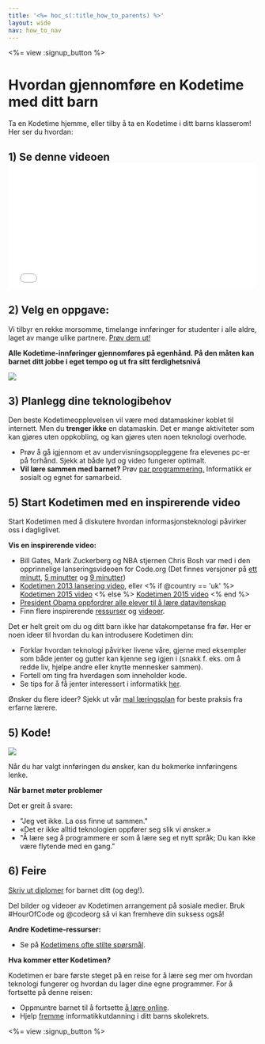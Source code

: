 ```yaml
---
title: '<%= hoc_s(:title_how_to_parents) %>'
layout: wide
nav: how_to_nav
---
```

<%= view :signup_button %>

# Hvordan gjennomføre en Kodetime med ditt barn

Ta en Kodetime hjemme, eller tilby å ta en Kodetime i ditt barns klasserom! Her ser du hvordan:

## 1) Se denne videoen <iframe width="500" height="255" src="//www.youtube.com/embed/SrnvvWDm73k" frameborder="0" allowfullscreen mark="crwd-mark"></iframe> 

## 2) Velg en oppgave:

Vi tilbyr en rekke morsomme, timelange innføringer for studenter i alle aldre, laget av mange ulike partnere. [Prøv dem ut!](<%= resolve_url('/learn') %>)

**Alle Kodetime-innføringer gjennomføres på egenhånd. På den måten kan barnet ditt jobbe i eget tempo og ut fra sitt ferdighetsnivå**

[![](/images/fit-700/tutorials.png)](<%= resolve_url('/learn') %>)

## 3) Planlegg dine teknologibehov

Den beste Kodetimeopplevelsen vil være med datamaskiner koblet til internett. Men du **trenger ikke** en datamaskin. Det er mange aktiviteter som kan gjøres uten oppkobling, og kan gjøres uten noen teknologi overhode.

- Prøv å gå igjennom et av undervisningsoppleggene fra elevenes pc-er på forhånd. Sjekk at både lyd og video fungerer optimalt.
- **Vil lære sammen med barnet?** Prøv [par programmering.](http://www.ncwit.org/resources/pair-programming-box-power-collaborative-learning) Informatikk er sosialt og egnet for samarbeid.

## 5) Start Kodetimen med en inspirerende video

Start Kodetimen med å diskutere hvordan informasjonsteknologi påvirker oss i dagliglivet.

**Vis en inspirerende video:**

- Bill Gates, Mark Zuckerberg og NBA stjernen Chris Bosh var med i den opprinnelige lanseringsvideoen for Code.org (Det finnes versjoner på [ett minutt](https://www.youtube.com/watch?v=qYZF6oIZtfc), [5 minutter](https://www.youtube.com/watch?v=nKIu9yen5nc) og [9 minutter](https://www.youtube.com/watch?v=dU1xS07N-FA))
- [Kodetimen 2013 lansering video](https://www.youtube.com/watch?v=FC5FbmsH4fw), eller <% if @country == 'uk' %> [Kodetimen 2015 video](https://www.youtube.com/watch?v=7L97YMYqLHc) <% else %> [Kodetimen 2015 video](https://www.youtube.com/watch?v=7L97YMYqLHc) <% end %>
- [President Obama oppfordrer alle elever til å lære datavitenskap](https://www.youtube.com/watch?v=6XvmhE1J9PY)
- Finn flere inspirerende [ressurser](<%= resolve_url('https://code.org/inspire') %>) og [videoer](https://www.youtube.com/playlist?list=PLzdnOPI1iJNfpD8i4Sx7U0y2MccnrNZuP).

Det er helt greit om du og ditt barn ikke har datakompetanse fra før. Her er noen ideer til hvordan du kan introdusere Kodetimen din:

- Forklar hvordan teknologi påvirker livene våre, gjerne med eksempler som både jenter og gutter kan kjenne seg igjen i (snakk f. eks. om å redde liv, hjelpe andre eller knytte mennesker sammen).
- Fortell om ting fra hverdagen som inneholder kode.
- Se tips for å få jenter interessert i informatikk [her](<%= resolve_url('https://code.org/girls') %>).

Ønsker du flere ideer? Sjekk ut vår [mal læringsplan](/files/AfterschoolEducatorLessonPlanOutline.docx) for beste praksis fra erfarne lærere.

## 5) Kode!

<img src="/images/fit-700/tutorial-short-link.png" />

Når du har valgt innføringen du ønsker, kan du bokmerke innføringens lenke.

**Når barnet møter problemer**

Det er greit å svare:

- "Jeg vet ikke. La oss finne ut sammen."
- «Det er ikke alltid teknologien oppfører seg slik vi ønsker.»
- "Å lære seg å programmere er som å lære seg et nytt språk; Du kan ikke være flytende med en gang."

## 6) Feire

[Skriv ut diplomer](<%= resolve_url('https://code.org/certificates') %>) for barnet ditt (og deg!).

Del bilder og videoer av Kodetimen arrangement på sosiale medier. Bruk #HourOfCode og @codeorg så vi kan fremheve din suksess også!

**Andre Kodetime-ressurser:**

- Se på [Kodetimens ofte stilte spørsmål](https://support.code.org/hc/en-us/categories/200147083-Hour-of-Code).

**Hva kommer etter Kodetimen?**

Kodetimen er bare første steget på en reise for å lære seg mer om hvordan teknologi fungerer og hvordan du lager dine egne programmer. For å fortsette på denne reisen:

- Oppmuntre barnet til å fortsette [å lære online](<%= resolve_url('https://code.org/learn/beyond') %>).
- Hjelp [fremme](<%= resolve_url('/promote') %>) informatikkutdanning i ditt barns skolekrets.

<%= view :signup_button %>